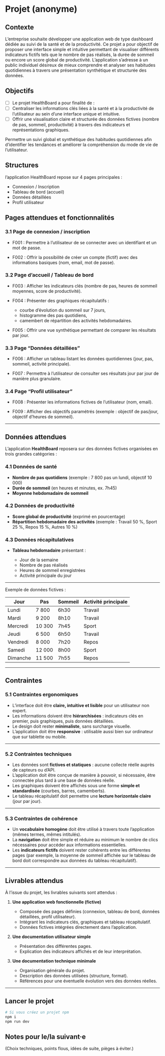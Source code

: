 # Projet (anonyme)

## Contexte
L’entreprise souhaite développer une application web de type dashboard dédiée au suivi de la santé et de la productivité. Ce projet a pour objectif de proposer une interface simple et intuitive permettant de visualiser différents indicateurs fictifs tels que le nombre de pas réalisés, la durée de sommeil ou encore un score global de productivité. L’application s’adresse à un public individuel désireux de mieux comprendre et analyser ses habitudes quotidiennes à travers une présentation synthétique et structurée des données.

## Objectifs
- [ ] Le projet HealthBoard a pour finalité de :
- [ ] Centraliser les informations clés liées à la santé et à la productivité de l’utilisateur au sein d’une interface unique et intuitive.
- [ ] Offrir une visualisation claire et structurée des données fictives (nombre de pas, sommeil, productivité) à travers des indicateurs et représentations graphiques.

Permettre un suivi global et synthétique des habitudes quotidiennes afin d’identifier les tendances et améliorer la compréhension du mode de vie de l’utilisateur.

## Structures
l’application HealthBoard repose sur 4 pages principales :

- Connexion / Inscription
- Tableau de bord (accueil)
- Données détaillées
- Profil utilisateur

## Pages attendues et fonctionnalités

### 3.1 Page de connexion / inscription

- F001 : Permettre à l’utilisateur de se connecter avec un identifiant et un mot de passe.

- F002 : Offrir la possibilité de créer un compte (fictif) avec des informations basiques (nom, email, mot de passe).

###  3.2 Page d’accueil / Tableau de bord

- F003 : Afficher les indicateurs clés (nombre de pas, heures de sommeil moyennes, score de productivité).

- F004 : Présenter des graphiques récapitulatifs :

    - courbe d’évolution du sommeil sur 7 jours,
    - histogramme des pas quotidiens,
    - camembert de répartition des activités hebdomadaires.

- F005 : Offrir une vue synthétique permettant de comparer les résultats par jour.

### 3.3 Page “Données détaillées”

- F006 : Afficher un tableau listant les données quotidiennes (jour, pas, sommeil, activité principale).

- F007 : Permettre à l’utilisateur de consulter ses résultats jour par jour de manière plus granulaire.

###  3.4 Page “Profil utilisateur”

- F008 : Présenter les informations fictives de l’utilisateur (nom, email).

- F009 : Afficher des objectifs paramétrés (exemple : objectif de pas/jour, objectif d’heures de sommeil).

---

##  Données attendues

L’application **HealthBoard** reposera sur des données fictives organisées en trois grandes catégories :

### 4.1 Données de santé

* **Nombre de pas quotidiens** (exemple : 7 800 pas un lundi, objectif 10 000)
* **Durée de sommeil** (en heures et minutes, ex. 7h45)
* **Moyenne hebdomadaire de sommeil**

### 4.2 Données de productivité

* **Score global de productivité** (exprimé en pourcentage)
* **Répartition hebdomadaire des activités** (exemple : Travail 50 %, Sport 25 %, Repos 15 %, Autres 10 %)

### 4.3 Données récapitulatives

* **Tableau hebdomadaire** présentant :

    * Jour de la semaine
    * Nombre de pas réalisés
    * Heures de sommeil enregistrées
    * Activité principale du jour

---

Exemple de données fictives :

| Jour     | Pas    | Sommeil | Activité principale |
| -------- | ------ | ------- | ------------------- |
| Lundi    | 7 800  | 6h30    | Travail             |
| Mardi    | 9 200  | 8h10    | Travail             |
| Mercredi | 10 300 | 7h45    | Sport               |
| Jeudi    | 6 500  | 6h50    | Travail             |
| Vendredi | 8 000  | 7h20    | Repos               |
| Samedi   | 12 000 | 8h00    | Sport               |
| Dimanche | 11 500 | 7h55    | Repos               |

---

## Contraintes

### 5.1 Contraintes ergonomiques

* L’interface doit être **claire, intuitive et lisible** pour un utilisateur non expert.
* Les informations doivent être **hiérarchisées** : indicateurs clés en premier, puis graphiques, puis données détaillées.
* Le design doit rester **minimaliste**, sans surcharge visuelle.
* L’application doit être **responsive** : utilisable aussi bien sur ordinateur que sur tablette ou mobile.

---

### 5.2 Contraintes techniques

* Les données sont **fictives et statiques** : aucune collecte réelle auprès de capteurs ou d’API.
* L’application doit être conçue de manière à pouvoir, si nécessaire, être connectée plus tard à une base de données réelle.
* Les graphiques doivent être affichés sous une forme **simple et standardisée** (courbes, barres, camemberts).
* Le tableau récapitulatif doit permettre une **lecture horizontale claire** (jour par jour).

---

### 5.3 Contraintes de cohérence

* Un **vocabulaire homogène** doit être utilisé à travers toute l’application (mêmes termes, mêmes intitulés).
* La **navigation** doit être simple et réduire au minimum le nombre de clics nécessaires pour accéder aux informations essentielles.
* Les **indicateurs fictifs** doivent rester cohérents entre les différentes pages (par exemple, la moyenne de sommeil affichée sur le tableau de bord doit correspondre aux données du tableau récapitulatif).

---

## Livrables attendus

À l’issue du projet, les livrables suivants sont attendus :

1. **Une application web fonctionnelle (fictive)**

    * Composée des pages définies (connexion, tableau de bord, données détaillées, profil utilisateur).
    * Intégrant les indicateurs clés, graphiques et tableau récapitulatif.
    * Données fictives intégrées directement dans l’application.

2. **Une documentation utilisateur simple**

    * Présentation des différentes pages.
    * Explication des indicateurs affichés et de leur interprétation.

3. **Une documentation technique minimale**

    * Organisation générale du projet.
    * Description des données utilisées (structure, format).
    * Références pour une éventuelle évolution vers des données réelles.

---

## Lancer le projet
```bash
# Si vous créez un projet npm
npm i
npm run dev
```

## Notes pour le/la suivant·e
(Choix techniques, points flous, idées de suite, pièges à éviter.)
